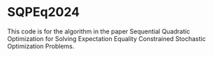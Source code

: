 # SQPEq2024
This code is for the algorithm in the paper Sequential Quadratic Optimization for Solving Expectation Equality Constrained Stochastic Optimization Problems.
